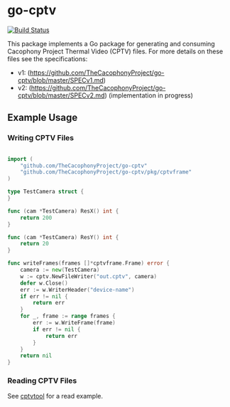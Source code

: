 # go-cptv

[![Build Status](https://api.travis-ci.com/TheCacophonyProject/go-cptv.svg?branch=master)](https://travis-ci.com/TheCacophonyProject/go-cptv)

This package implements a Go package for generating and consuming
Cacophony Project Thermal Video (CPTV) files. For more details on
these files see the specifications:

* v1: (https://github.com/TheCacophonyProject/go-cptv/blob/master/SPECv1.md)
* v2: (https://github.com/TheCacophonyProject/go-cptv/blob/master/SPECv2.md) (implementation in progress)

## Example Usage

### Writing CPTV Files

```go

import (
    "github.com/TheCacophonyProject/go-cptv"
    "github.com/TheCacophonyProject/go-cptv/pkg/cptvframe"
)

type TestCamera struct {
}

func (cam *TestCamera) ResX() int {
    return 200
}

func (cam *TestCamera) ResY() int {
    return 20
}

func writeFrames(frames []*cptvframe.Frame) error {
    camera := new(TestCamera)
    w := cptv.NewFileWriter("out.cptv", camera)
    defer w.Close()
    err := w.WriterHeader("device-name")
    if err != nil {
        return err
    }
    for _, frame := range frames {
        err := w.WriteFrame(frame)
        if err != nil {
            return err
        }
    }
    return nil
}
```

### Reading CPTV Files

See [cptvtool](https://github.com/TheCacophonyProject/go-cptv/tree/master/cptvtool) for a read example.
